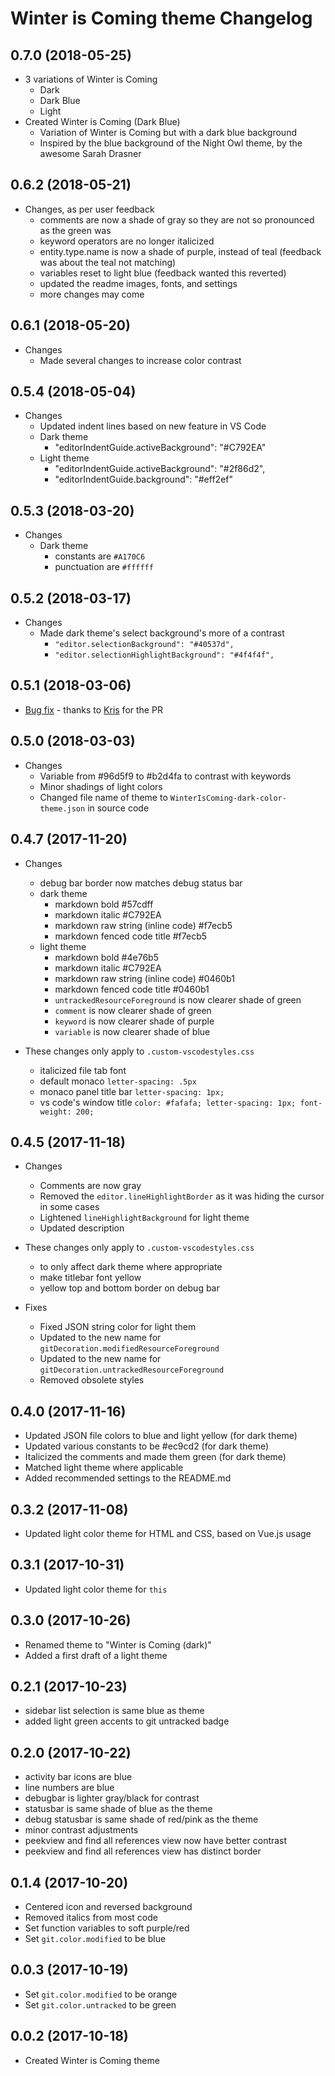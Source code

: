# Winter is Coming theme Changelog

<a name="0.7.0"></a>

## 0.7.0 (2018-05-25)

* 3 variations of Winter is Coming
  * Dark
  * Dark Blue
  * Light
* Created Winter is Coming (Dark Blue)
  * Variation of Winter is Coming but with a dark blue background
  * Inspired by the blue background of the Night Owl theme, by the awesome Sarah Drasner

<a name="0.6.2"></a>

## 0.6.2 (2018-05-21)

* Changes, as per user feedback
  * comments are now a shade of gray so they are not so pronounced as the green was
  * keyword operators are no longer italicized
  * entity.type.name is now a shade of purple, instead of teal (feedback was about the teal not matching)
  * variables reset to light blue (feedback wanted this reverted)
  * updated the readme images, fonts, and settings
  * more changes may come

<a name="0.6.1"></a>

## 0.6.1 (2018-05-20)

* Changes
  * Made several changes to increase color contrast

<a name="0.5.4"></a>

## 0.5.4 (2018-05-04)

* Changes
  * Updated indent lines based on new feature in VS Code
  * Dark theme
    * "editorIndentGuide.activeBackground": "#C792EA"
  * Light theme
    * "editorIndentGuide.activeBackground": "#2f86d2",
    * "editorIndentGuide.background": "#eff2ef"

<a name="0.5.3"></a>

## 0.5.3 (2018-03-20)

* Changes
  * Dark theme
    * constants are `#A170C6`
    * punctuation are `#ffffff`

<a name="0.5.2"></a>

## 0.5.2 (2018-03-17)

* Changes
  * Made dark theme's select background's more of a contrast
    * `"editor.selectionBackground": "#40537d",`
    * `"editor.selectionHighlightBackground": "#4f4f4f",`

<a name="0.5.1"></a>

## 0.5.1 (2018-03-06)

* [Bug fix](https://github.com/johnpapa/vscode-winteriscoming/pull/10) - thanks to [Kris](https://github.com/kriscoleman) for the PR

<a name="0.5.0"></a>

## 0.5.0 (2018-03-03)

* Changes
  * Variable from #96d5f9 to #b2d4fa to contrast with keywords
  * Minor shadings of light colors
  * Changed file name of theme to `WinterIsComing-dark-color-theme.json` in source code

<a name="0.4.7"></a>

## 0.4.7 (2017-11-20)

* Changes

  * debug bar border now matches debug status bar
  * dark theme
    * markdown bold #57cdff
    * markdown italic #C792EA
    * markdown raw string (inline code) #f7ecb5
    * markdown fenced code title #f7ecb5
  * light theme
    * markdown bold #4e76b5
    * markdown italic #C792EA
    * markdown raw string (inline code) #0460b1
    * markdown fenced code title #0460b1
    * `untrackedResourceForeground` is now clearer shade of green
    * `comment` is now clearer shade of green
    * `keyword` is now clearer shade of purple
    * `variable` is now clearer shade of blue

* These changes only apply to `.custom-vscodestyles.css`
  * italicized file tab font
  * default monaco `letter-spacing: .5px`
  * monaco panel title bar `letter-spacing: 1px;`
  * vs code's window title `color: #fafafa; letter-spacing: 1px; font-weight: 200;`

<a name="0.4.5"></a>

## 0.4.5 (2017-11-18)

* Changes

  * Comments are now gray
  * Removed the `editor.lineHighlightBorder` as it was hiding the cursor in some cases
  * Lightened `lineHighlightBackground` for light theme
  * Updated description

* These changes only apply to `.custom-vscodestyles.css`

  * to only affect dark theme where appropriate
  * make titlebar font yellow
  * yellow top and bottom border on debug bar

* Fixes
  * Fixed JSON string color for light them
  * Updated to the new name for `gitDecoration.modifiedResourceForeground`
  * Updated to the new name for `gitDecoration.untrackedResourceForeground`
  * Removed obsolete styles

<a name="0.4.0"></a>

## 0.4.0 (2017-11-16)

* Updated JSON file colors to blue and light yellow (for dark theme)
* Updated various constants to be #ec9cd2 (for dark theme)
* Italicized the comments and made them green (for dark theme)
* Matched light theme where applicable
* Added recommended settings to the README.md

<a name="0.3.2"></a>

## 0.3.2 (2017-11-08)

* Updated light color theme for HTML and CSS, based on Vue.js usage

<a name="0.3.1"></a>

## 0.3.1 (2017-10-31)

* Updated light color theme for `this`

<a name="0.3.0"></a>

## 0.3.0 (2017-10-26)

* Renamed theme to "Winter is Coming (dark)"
* Added a first draft of a light theme

<a name="0.2.1"></a>

## 0.2.1 (2017-10-23)

* sidebar list selection is same blue as theme
* added light green accents to git untracked badge

<a name="0.2.0"></a>

## 0.2.0 (2017-10-22)

* activity bar icons are blue
* line numbers are blue
* debugbar is lighter gray/black for contrast
* statusbar is same shade of blue as the theme
* debug statusbar is same shade of red/pink as the theme
* minor contrast adjustments
* peekview and find all references view now have better contrast
* peekview and find all references view has distinct border

<a name="0.1.4"></a>

## 0.1.4 (2017-10-20)

* Centered icon and reversed background
* Removed italics from most code
* Set function variables to soft purple/red
* Set `git.color.modified` to be blue

<a name="0.0.3"></a>

## 0.0.3 (2017-10-19)

* Set `git.color.modified` to be orange
* Set `git.color.untracked` to be green

<a name="0.0.2"></a>

## 0.0.2 (2017-10-18)

* Created Winter is Coming theme
